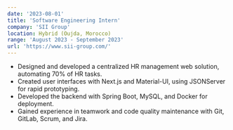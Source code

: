 ```yaml
---
date: '2023-08-01'
title: 'Software Engineering Intern'
company: 'SII Group'
location: Hybrid (Oujda, Morocco)
range: 'August 2023 - September 2023'
url: 'https://www.sii-group.com/'
---
```


- Designed and developed a centralized HR management web solution, automating 70% of HR tasks.
- Created user interfaces with Next.js and Material-UI, using JSONServer for rapid prototyping.
- Developed the backend with Spring Boot, MySQL, and Docker for deployment.
- Gained experience in teamwork and code quality maintenance with Git, GitLab, Scrum, and Jira.
